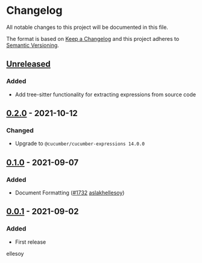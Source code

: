 # Changelog

All notable changes to this project will be documented in this file.

The format is based on [Keep a Changelog](http://keepachangelog.com/)
and this project adheres to [Semantic Versioning](http://semver.org/).

## [Unreleased]

### Added

- Add tree-sitter functionality for extracting expressions from source code

## [0.2.0] - 2021-10-12

### Changed

- Upgrade to `@cucumber/cucumber-expressions 14.0.0`

## [0.1.0] - 2021-09-07

### Added

- Document Formatting
  ([#1732](https://github.com/cucumber/common/pull/1732)
  [aslakhellesoy](https://github.com/aslakhellesoy))

## [0.0.1] - 2021-09-02

### Added

- First release

[unreleased]: https://github.com/cucumber/language-server/compare/v0.2.0...HEAD
[0.2.0]: https://github.com/cucumber/language-server/compare/v0.1.0...v0.2.0
[0.1.0]: https://github.com/cucumber/language-server/compare/v0.0.1...v0.1.0
[0.0.1]: https://github.com/cucumber/common/tree/v0.0.1

ellesoy
